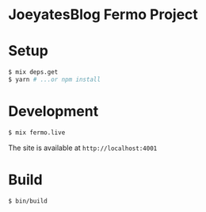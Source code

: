 # JoeyatesBlog Fermo Project

# Setup

```sh
$ mix deps.get
$ yarn # ...or npm install
```

# Development

```sh
$ mix fermo.live
```

The site is available at `http://localhost:4001`

# Build

```sh
$ bin/build
```
